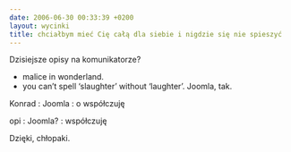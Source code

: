 ```yaml
---
date: 2006-06-30 00:33:39 +0200
layout: wycinki
title: chciałbym mieć Cię całą dla siebie i nigdzie się nie spieszyć
---
```


Dzisiejsze opisy na komunikatorze?

* malice in wonderland.
* you can’t spell ‘slaughter’ without ‘laughter’. Joomla, tak.

Konrad
: Joomla
: o współczuję

opi
: Joomla?
: współczuję

Dzięki, chłopaki.
